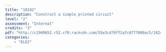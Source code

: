```yaml
---
title: "18242"
description: "Construct a simple printed circuit"
level: "2"
assessment: "Internal"
credits: "3"
pdf: "http://c1940652.r52.cf0.rackcdn.com/55e3cd79ff2a7c0777000ac5/18242.pdf"
categories:
    - "ELE2"
---
```

